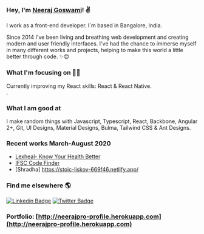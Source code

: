 ### Hey, I'm [Neeraj Goswami](http://neerajpro-profile.herokuapp.com)! ✌

I work as a front-end developer. I´m based in Bangalore, India.

Since 2014 I've been living and breathing web development and creating modern and user friendly interfaces. I've had the chance to immerse myself in many different works and projects, helping to make this world a little better through code. ✨😍

### What I'm focusing on 👨‍💻

Currently improving my React skills: React & React Native.<br />.

### What I am good at 

I make random things with Javascript, Typescript, React, Backbone, Angular 2+, Git, UI Designs, Material Designs, Bulma, Tailwind CSS & Ant Designs.

### Recent works March-August 2020
- [Lexheal- Know Your Health Better](https://lexheal.com)
- [IFSC Code Finder](https://indian-bank-ifsc-codes.netlify.app)
- [Shradha] https://stoic-liskov-669f46.netlify.app/


<!-- BLOG-POST-LIST:END -->

### Find me elsewhere 🌎

[![Linkedin Badge](https://img.shields.io/badge/-LinkedIn-blue?style=flat-square&logo=Linkedin&logoColor=white&link=https://www.linkedin.com/in/harshkumarkhatri/)](https://www.linkedin.com/in/neeraj-kumar-b55b4a30/)  [![Twitter Badge](https://img.shields.io/badge/-Twitter-1ca0f1?style=flat-square&labelColor=1ca0f1&logo=twitter&logoColor=white&link=https://twitter.com/neerajpro)](https://twitter.com/neerajpro)


### Portfolio: [http://neerajpro-profile.herokuapp.com](http://neerajpro-profile.herokuapp.com)
